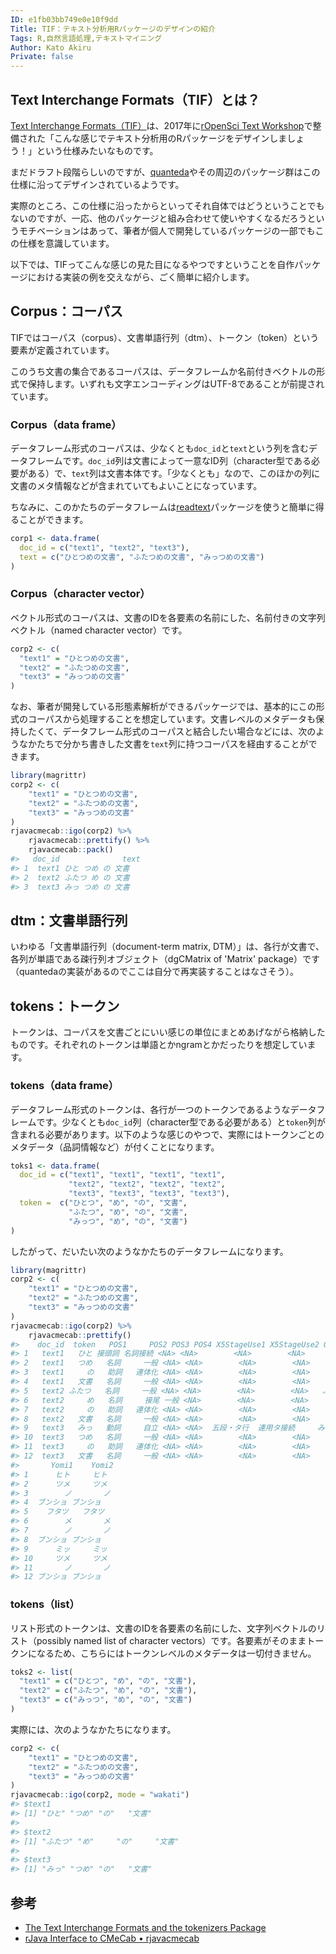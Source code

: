 ```yaml
---
ID: e1fb03bb749e0e10f9dd
Title: TIF：テキスト分析用Rパッケージのデザインの紹介
Tags: R,自然言語処理,テキストマイニング
Author: Kato Akiru
Private: false
---
```


## Text Interchange Formats（TIF）とは？

[Text Interchange Formats（TIF）](https://github.com/ropensci/tif)は、2017年に[rOpenSci Text Workshop](https://textworkshop17.ropensci.org/)で整備された「こんな感じでテキスト分析用のRパッケージをデザインしましょう！」という仕様みたいなものです。

まだドラフト段階らしいのですが、[quanteda](https://quanteda.io/)やその周辺のパッケージ群はこの仕様に沿ってデザインされているようです。

実際のところ、この仕様に沿ったからといってそれ自体ではどうということでもないのですが、一応、他のパッケージと組み合わせて使いやすくなるだろうというモチベーションはあって、筆者が個人で開発しているパッケージの一部でもこの仕様を意識しています。

以下では、TIFってこんな感じの見た目になるやつですということを自作パッケージにおける実装の例を交えながら、ごく簡単に紹介します。

## Corpus：コーパス

TIFではコーパス（corpus）、文書単語行列（dtm）、トークン（token）という要素が定義されています。

このうち文書の集合であるコーパスは、データフレームか名前付きベクトルの形式で保持します。いずれも文字エンコーディングはUTF-8であることが前提されています。

### Corpus（data frame）

データフレーム形式のコーパスは、少なくとも`doc_id`と`text`という列を含むデータフレームです。`doc_id`列は文書によって一意なID列（character型である必要がある）で、`text`列は文書本体です。「少なくとも」なので、このほかの列に文書のメタ情報などが含まれていてもよいことになっています。

ちなみに、このかたちのデータフレームは[readtext](https://cran.r-project.org/web/packages/readtext/vignettes/readtext_vignette.html)パッケージを使うと簡単に得ることができます。

```r
corp1 <- data.frame(
  doc_id = c("text1", "text2", "text3"),
  text = c("ひとつめの文書", "ふたつめの文書", "みっつめの文書")
)
```

### Corpus（character vector）

ベクトル形式のコーパスは、文書のIDを各要素の名前にした、名前付きの文字列ベクトル（named character vector）です。

```r
corp2 <- c(
  "text1" = "ひとつめの文書",
  "text2" = "ふたつめの文書",
  "text3" = "みっつめの文書"
)
```

なお、筆者が開発している形態素解析ができるパッケージでは、基本的にこの形式のコーパスから処理することを想定しています。文書レベルのメタデータも保持したくて、データフレーム形式のコーパスと結合したい場合などには、次のようなかたちで分かち書きした文書を`text`列に持つコーパスを経由することができます。

```r
library(magrittr)
corp2 <- c(
    "text1" = "ひとつめの文書",
    "text2" = "ふたつめの文書",
    "text3" = "みっつめの文書"
)
rjavacmecab::igo(corp2) %>% 
    rjavacmecab::prettify() %>% 
    rjavacmecab::pack()
#>   doc_id              text
#> 1  text1 ひと つめ の 文書
#> 2  text2 ふたつ め の 文書
#> 3  text3 みっ つめ の 文書
```

## dtm：文書単語行列

いわゆる「文書単語行列（document-term matrix, DTM）」は、各行が文書で、各列が単語である疎行列オブジェクト（dgCMatrix of 'Matrix' package）です（quantedaの実装があるのでここは自分で再実装することはなさそう）。

## tokens：トークン

トークンは、コーパスを文書ごとにいい感じの単位にまとめあげながら格納したものです。それぞれのトークンは単語とかngramとかだったりを想定しています。

### tokens（data frame）

データフレーム形式のトークンは、各行が一つのトークンであるようなデータフレームです。少なくとも`doc_id`列（character型である必要がある）と`token`列が含まれる必要があります。以下のような感じのやつで、実際にはトークンごとのメタデータ（品詞情報など）が付くことになります。

```r
toks1 <- data.frame(
  doc_id = c("text1", "text1", "text1", "text1",
             "text2", "text2", "text2", "text2",
             "text3", "text3", "text3", "text3"),
  token =  c("ひとつ", "め", "の", "文書",
             "ふたつ", "め", "の", "文書",
             "みっつ", "め", "の", "文書")
)
```

したがって、だいたい次のようなかたちのデータフレームになります。

```r
library(magrittr)
corp2 <- c(
    "text1" = "ひとつめの文書",
    "text2" = "ふたつめの文書",
    "text3" = "みっつめの文書"
)
rjavacmecab::igo(corp2) %>%
    rjavacmecab::prettify()
#>    doc_id  token   POS1     POS2 POS3 POS4 X5StageUse1 X5StageUse2 Original
#> 1   text1   ひと 接頭詞 名詞接続 <NA> <NA>        <NA>        <NA>     ひと
#> 2   text1   つめ   名詞     一般 <NA> <NA>        <NA>        <NA>     つめ
#> 3   text1     の   助詞   連体化 <NA> <NA>        <NA>        <NA>       の
#> 4   text1   文書   名詞     一般 <NA> <NA>        <NA>        <NA>     文書
#> 5   text2 ふたつ   名詞     一般 <NA> <NA>        <NA>        <NA>   ふたつ
#> 6   text2     め   名詞     接尾 一般 <NA>        <NA>        <NA>       め
#> 7   text2     の   助詞   連体化 <NA> <NA>        <NA>        <NA>       の
#> 8   text2   文書   名詞     一般 <NA> <NA>        <NA>        <NA>     文書
#> 9   text3   みっ   動詞     自立 <NA> <NA>  五段・タ行  連用タ接続     みつ
#> 10  text3   つめ   名詞     一般 <NA> <NA>        <NA>        <NA>     つめ
#> 11  text3     の   助詞   連体化 <NA> <NA>        <NA>        <NA>       の
#> 12  text3   文書   名詞     一般 <NA> <NA>        <NA>        <NA>     文書
#>       Yomi1    Yomi2
#> 1      ヒト     ヒト
#> 2      ツメ     ツメ
#> 3        ノ       ノ
#> 4  ブンショ ブンショ
#> 5    フタツ   フタツ
#> 6        メ       メ
#> 7        ノ       ノ
#> 8  ブンショ ブンショ
#> 9      ミッ     ミッ
#> 10     ツメ     ツメ
#> 11       ノ       ノ
#> 12 ブンショ ブンショ
```

### tokens（list）

リスト形式のトークンは、文書のIDを各要素の名前にした、文字列ベクトルのリスト（possibly named list of character vectors）です。各要素がそのままトークンになるため、こちらにはトークンレベルのメタデータは一切付きません。

```r
toks2 <- list(
  "text1" = c("ひとつ", "め", "の", "文書"),
  "text2" = c("ふたつ", "め", "の", "文書"),
  "text3" = c("みっつ", "め", "の", "文書")
)
```

実際には、次のようなかたちになります。

```r
corp2 <- c(
    "text1" = "ひとつめの文書",
    "text2" = "ふたつめの文書",
    "text3" = "みっつめの文書"
)
rjavacmecab::igo(corp2, mode = "wakati")
#> $text1
#> [1] "ひと" "つめ" "の"   "文書"
#> 
#> $text2
#> [1] "ふたつ" "め"     "の"     "文書"  
#> 
#> $text3
#> [1] "みっ" "つめ" "の"   "文書"
```

## 参考

- [The Text Interchange Formats and the tokenizers Package](https://cran.r-project.org/web/packages/tokenizers/vignettes/tif-and-tokenizers.html)
- [rJava Interface to CMeCab • rjavacmecab](https://paithiov909.github.io/rjavacmecab/)

